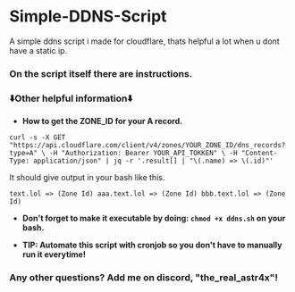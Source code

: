 # Simple-DDNS-Script
A simple ddns script i made for cloudflare, thats helpful a lot when u dont have a static ip.

### On the script itself there are instructions.


### ⬇️Other helpful information⬇️

* __How to get the ZONE_ID for your A record.__

`curl -s -X GET "https://api.cloudflare.com/client/v4/zones/YOUR_ZONE_ID/dns_records?type=A" \
  -H "Authorization: Bearer YOUR_API_TOKKEN" \
  -H "Content-Type: application/json" | jq -r '.result[] | "\(.name) => \(.id)"'`

It should give output in your bash like this.

`text.lol => (Zone Id) aaa.text.lol => (Zone Id) bbb.text.lol => (Zone Id)`

* __Don't forget to make it executable by doing: `chmod +x ddns.sh` on your bash.__

* __TIP: Automate this script with cronjob so you don't have to manually run it everytime!__

### Any other questions? Add me on discord, "the_real_astr4x"!
